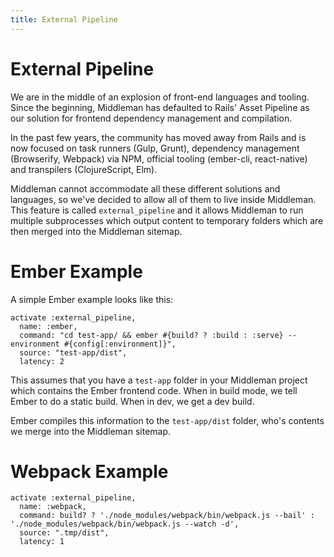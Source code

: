 ```yaml
---
title: External Pipeline
---
```


# External Pipeline

We are in the middle of an explosion of front-end languages and tooling. Since the beginning, Middleman has defaulted to Rails' Asset Pipeline as our solution for frontend dependency management and compilation.

In the past few years, the community has moved away from Rails and is now focused on task runners (Gulp, Grunt), dependency management (Browserify, Webpack) via NPM, official tooling (ember-cli, react-native) and transpilers (ClojureScript, Elm).

Middleman cannot accommodate all these different solutions and languages, so we've decided to allow all of them to live inside Middleman. This feature is called `external_pipeline` and it allows Middleman to run multiple subprocesses which output content to temporary folders which are then merged into the Middleman sitemap.

# Ember Example

A simple Ember example looks like this:

```
activate :external_pipeline,
  name: :ember,
  command: "cd test-app/ && ember #{build? ? :build : :serve} --environment #{config[:environment]}",
  source: "test-app/dist",
  latency: 2
```

This assumes that you have a `test-app` folder in your Middleman project which contains the Ember frontend code. When in build mode, we tell Ember to do a static build. When in dev, we get a dev build.

Ember compiles this information to the `test-app/dist` folder, who's contents we merge into the Middleman sitemap.

# Webpack Example

```
activate :external_pipeline,
  name: :webpack,
  command: build? ? './node_modules/webpack/bin/webpack.js --bail' : './node_modules/webpack/bin/webpack.js --watch -d',
  source: ".tmp/dist",
  latency: 1
```